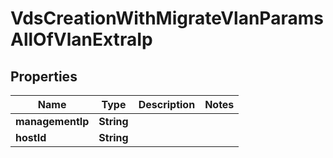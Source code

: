 

# VdsCreationWithMigrateVlanParamsAllOfVlanExtraIp


## Properties

Name | Type | Description | Notes
------------ | ------------- | ------------- | -------------
**managementIp** | **String** |  | 
**hostId** | **String** |  | 



